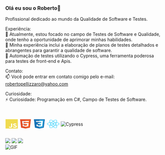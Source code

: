 ### Olá eu sou o Roberto👋

Profissional dedicado ao mundo da Qualidade de Software e Testes.

Experiência:<br>
🌱 Atualmente, estou focado no campo de Testes de Software e Qualidade, onde tenho a oportunidade de aprimorar minhas habilidades.<br>
🤔 Minha experiência inclui a elaboração de planos de testes detalhados e abrangentes para garantir a qualidade de software.<br>
🤖 Automação de testes utilizando o Cypress, uma ferramenta poderosa para testes de front-end e Apis.<br>

Contato:<br>
📫 Você pode entrar em contato comigo pelo e-mail: robertopellizzaro@yahoo.com

Curiosidade:<br>
⚡ Curiosidade: Programação em C#, Campo de Testes de Software.<br><br>

<div style="display: inline_block"><br>
  <img align="center" alt="Rafa-Js" height="30" width="40" src="https://raw.githubusercontent.com/devicons/devicon/master/icons/javascript/javascript-plain.svg">
  <img align="center" alt="HTML"  height="30" width="40" src="https://raw.githubusercontent.com/devicons/devicon/master/icons/html5/html5-original.svg">
  <img align="center" alt="CSS"   height="30" width="40" src="https://raw.githubusercontent.com/devicons/devicon/master/icons/css3/css3-original.svg">
  <img align="center" alt="React" height="30" width="40" src="https://raw.githubusercontent.com/devicons/devicon/master/icons/react/react-original.svg">
  <img align="center" alt="Cypress" height="30" width="30" src="https://static-00.iconduck.com/assets.00/cypress-icon-512x511-29zvfts6.png">
</div>

  ##
 
<div> 
  <a href="https://instagram.com/roberto.pellizzaro82" target="_blank"><img src="https://img.shields.io/badge/-Instagram-%23E4405F?style=for-the-badge&logo=instagram&logoColor=white" target="_blank"></a>
 	<a href="https://www.twitch.tv/beto82pc" target="_blank"><img src="https://img.shields.io/badge/Twitch-9146FF?style=for-the-badge&logo=twitch&logoColor=white" target="_blank"></a>
  <a href="https://www.linkedin.com/in/roberto-pellizzaro-b9471364" target="_blank"><img src="https://img.shields.io/badge/-LinkedIn-%230077B5?style=for-the-badge&logo=linkedin&logoColor=white" target="_blank"></a>  
  
</div>

<img align="center" alt="GIF" height="300" width="300" src="https://gifs.eco.br/wp-content/uploads/2022/08/gifs-com-fundo-transparente-4.gif">

